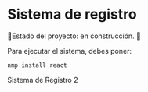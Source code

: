 <h1>Sistema de registro</h1>

🚧Estado del proyecto: en construcción. 🚧 

Para ejecutar el sistema, debes poner:

```nmp install react```

Sistema de Registro 2
